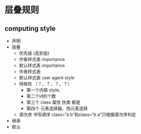 # 层叠规则

## computing  style

- 声明
- 层叠 
  -    优先级 (高到低)
    - 作者样式表   importance
    - 默认样式表 importance
    - 作者样式表   
    - 默认样式表  user agent style
  - 特殊性 （？，？，？，？）
    - 第一个内联 style、
    - 第二个id的个数
    - 第三个 class 属性 伪类 都是
    - 第四个 元素选择器、伪元素选择
  - 源次序 书写顺序  class=“a b”和class=“b a”只根据源次序判定
- 继承
- 默认